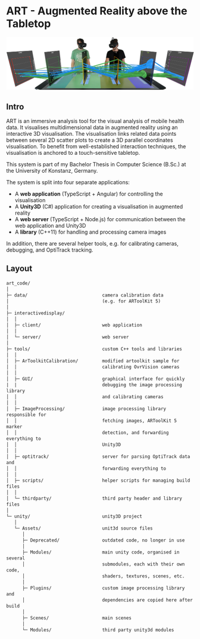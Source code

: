 # ART - Augmented Reality above the Tabletop

![Augmented Reality above the Tabletop](/art.jpg?raw=true "Augmented Reality above the Tabletop")

## Intro

ART is an immersive analysis tool for the visual analysis of mobile health data. It visualises multidimensional data in augmented reality using an interactive 3D visualisation. The visualisation links related data points between several 2D scatter plots to create a 3D parallel coordinates visualisation. To benefit from well-established interaction techniques, the visualisation is anchored to a touch-sensitive tabletop. 

This system is part of my Bachelor Thesis in Computer Science (B.Sc.) at the University of Konstanz, Germany.

The system is split into four separate applications:

* A **web application** (TypeScript + Angular) for controlling the visualisation
* A **Unity3D** (C#) application for creating a visualisation in augmented reality
* A **web server** (TypeScript + Node.js) for communication between the web application and Unity3D
* A **library** (C++11) for handling and processing camera images

In addition, there are several helper tools, e.g. for calibrating cameras, debugging, and OptiTrack tracking.


## Layout

    art_code/
    │
    ├─ data/                            camera calibration data
    │                                   (e.g. for ARToolKit 5)
    │
    ├─ interactivedisplay/
    │  │
    │  ├─ client/                       web application
    │  │
    │  └─ server/                       web server
    │
    ├─ tools/                           custom C++ tools and libraries
    │  │
    │  ├─ ArToolkitCalibration/         modified artoolkit sample for
    │  │                                calibrating OvrVision cameras
    │  │
    │  ├─ GUI/                          graphical interface for quickly
    |  |                                debugging the image processing library
    │  │                                and calibrating cameras
    │  │
    │  ├─ ImageProcessing/              image processing library responsible for
    │  │                                fetching images, ARToolKit 5 marker
    │  │                                detection, and forwarding everything to
    │  │                                Unity3D
    │  │
    │  ├─ optitrack/                    server for parsing OptiTrack data and
    │  │                                forwarding everything to 
    │  │
    │  ├─ scripts/                      helper scripts for managing build files
    │  │
    │  └─ thirdparty/                   third party header and library files
    │
    └─ unity/                           unity3D project
       │
       └─ Assets/                       unit3d source files
          │
          ├─ Deprecated/                outdated code, no longer in use
          │
          ├─ Modules/                   main unity code, organised in several
          │                             submodules, each with their own code,
          │                             shaders, textures, scenes, etc.
          │
          ├─ Plugins/                   custom image processing library and
          │                             dependencies are copied here after build
          │
          ├─ Scenes/                    main scenes
          │
          └─ Modules/                   third party unity3d modules
